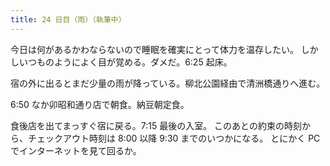 ```yaml
---
title: 24 日目（雨）（執筆中）
---
```


今日は何があるかわならないので睡眠を確実にとって体力を温存したい。
しかしいつものようによく目が覚める。ダメだ。6:25 起床。

宿の外に出るとまだ少量の雨が降っている。柳北公園経由で清洲橋通りへ進む。

6:50 なか卯昭和通り店で朝食。納豆朝定食。

食後店を出てまっすぐ宿に戻る。7:15 最後の入室。
このあとの約束の時刻から、チェックアウト時刻は 8:00 以降 9:30 までのいつかになる。
とにかく PC でインターネットを見て回るか。
